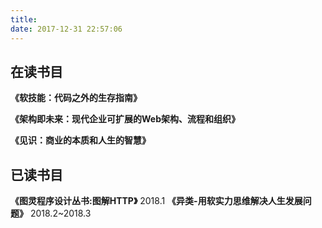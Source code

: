 ```yaml
---
title: 
date: 2017-12-31 22:57:06
---
```

在读书目
------
**《软技能：代码之外的生存指南》**

**《架构即未来：现代企业可扩展的Web架构、流程和组织》**

**《见识：商业的本质和人生的智慧》**

已读书目
------
**《图灵程序设计丛书:图解HTTP》** 2018.1
**《异类-用软实力思维解决人生发展问题》**  2018.2~2018.3